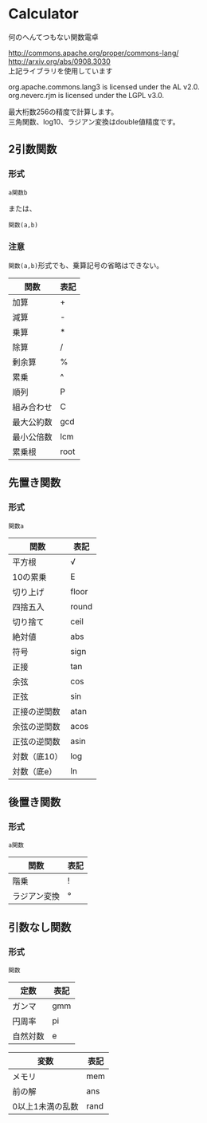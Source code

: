 # Calculator

何のへんてつもない関数電卓  

http://commons.apache.org/proper/commons-lang/  
http://arxiv.org/abs/0908.3030  
上記ライブラリを使用しています  

org.apache.commons.lang3 is licensed under the AL v2.0.  
org.neverc.rjm           is licensed under the LGPL v3.0.  

最大桁数256の精度で計算します。  
三角関数、log10、ラジアン変換はdouble値精度です。  

## 2引数関数

### 形式

```
a関数b
```

または、

```
関数(a,b)
```

### 注意

`関数(a,b)`形式でも、乗算記号の省略はできない。

| 関数       | 表記   |
|------------|--------|
| 加算       | +      |
| 減算       | -      |
| 乗算       | *      |
| 除算       | /      |
| 剰余算     | %      |
| 累乗       | ^      |
| 順列       | P      |
| 組み合わせ | C      |
| 最大公約数 | gcd    |
| 最小公倍数 | lcm    |
| 累乗根     | root   |

## 先置き関数

### 形式

```
関数a
```

| 関数         | 表記   |
|--------------|--------|
| 平方根       | √      |
| 10の累乗     | E      |
| 切り上げ     | floor  |
| 四捨五入     | round  |
| 切り捨て     | ceil   |
| 絶対値       | abs    |
| 符号         | sign   |
| 正接         | tan    |
| 余弦         | cos    |
| 正弦         | sin    |
| 正接の逆関数 | atan   |
| 余弦の逆関数 | acos   |
| 正弦の逆関数 | asin   |
| 対数（底10） | log    |
| 対数（底e）  | ln     |

## 後置き関数

### 形式

```
a関数
```

| 関数         | 表記 |
|--------------|------|
| 階乗         | !    |
| ラジアン変換 | °    |

## 引数なし関数

### 形式

```
関数
```

| 定数     | 表記 |
|----------|------|
| ガンマ   | gmm  |
| 円周率   | pi   |
| 自然対数 | e    |

| 変数             | 表記 |
|------------------|------|
| メモリ           | mem  |
| 前の解           | ans  |
| 0以上1未満の乱数 | rand |
